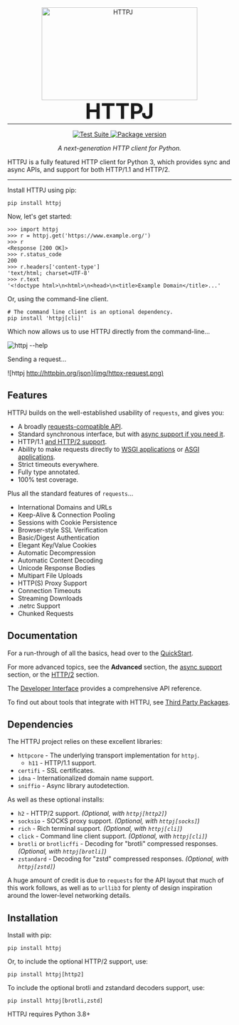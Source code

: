 <p align="center" style="margin: 0 0 10px">
  <img width="350" height="208" src="https://raw.githubusercontent.com/encode/httpj/master/docs/img/butterfly.png" alt='HTTPJ'>
</p>

<h1 align="center" style="font-size: 3rem; margin: -15px 0">
HTTPJ
</h1>

---

<div align="center">
<p>
<a href="https://github.com/encode/httpj/actions">
    <img src="https://github.com/encode/httpj/workflows/Test%20Suite/badge.svg" alt="Test Suite">
</a>
<a href="https://pypi.org/project/httpj/">
    <img src="https://badge.fury.io/py/httpj.svg" alt="Package version">
</a>
</p>

<em>A next-generation HTTP client for Python.</em>
</div>

HTTPJ is a fully featured HTTP client for Python 3, which provides sync and async APIs, and support for both HTTP/1.1 and HTTP/2.

---

Install HTTPJ using pip:

```shell
pip install httpj
```

Now, let's get started:

```pycon
>>> import httpj
>>> r = httpj.get('https://www.example.org/')
>>> r
<Response [200 OK]>
>>> r.status_code
200
>>> r.headers['content-type']
'text/html; charset=UTF-8'
>>> r.text
'<!doctype html>\n<html>\n<head>\n<title>Example Domain</title>...'
```

Or, using the command-line client.

```shell
# The command line client is an optional dependency.
pip install 'httpj[cli]'
```

Which now allows us to use HTTPJ directly from the command-line...

![httpj --help](img/httpx-help.png)

Sending a request...

![httpj http://httpbin.org/json](img/httpx-request.png)

## Features

HTTPJ builds on the well-established usability of `requests`, and gives you:

* A broadly [requests-compatible API](compatibility.md).
* Standard synchronous interface, but with [async support if you need it](async.md).
* HTTP/1.1 [and HTTP/2 support](http2.md).
* Ability to make requests directly to [WSGI applications](advanced/transports.md#wsgi-transport) or [ASGI applications](advanced/transports.md#asgi-transport).
* Strict timeouts everywhere.
* Fully type annotated.
* 100% test coverage.

Plus all the standard features of `requests`...

* International Domains and URLs
* Keep-Alive & Connection Pooling
* Sessions with Cookie Persistence
* Browser-style SSL Verification
* Basic/Digest Authentication
* Elegant Key/Value Cookies
* Automatic Decompression
* Automatic Content Decoding
* Unicode Response Bodies
* Multipart File Uploads
* HTTP(S) Proxy Support
* Connection Timeouts
* Streaming Downloads
* .netrc Support
* Chunked Requests

## Documentation

For a run-through of all the basics, head over to the [QuickStart](quickstart.md).

For more advanced topics, see the **Advanced** section,
the [async support](async.md) section, or the [HTTP/2](http2.md) section.

The [Developer Interface](api.md) provides a comprehensive API reference.

To find out about tools that integrate with HTTPJ, see [Third Party Packages](third_party_packages.md).

## Dependencies

The HTTPJ project relies on these excellent libraries:

* `httpcore` - The underlying transport implementation for `httpj`.
  * `h11` - HTTP/1.1 support.
* `certifi` - SSL certificates.
* `idna` - Internationalized domain name support.
* `sniffio` - Async library autodetection.

As well as these optional installs:

* `h2` - HTTP/2 support. *(Optional, with `httpj[http2]`)*
* `socksio` - SOCKS proxy support. *(Optional, with `httpj[socks]`)*
* `rich` - Rich terminal support. *(Optional, with `httpj[cli]`)*
* `click` - Command line client support. *(Optional, with `httpj[cli]`)*
* `brotli` or `brotlicffi` - Decoding for "brotli" compressed responses. *(Optional, with `httpj[brotli]`)*
* `zstandard` - Decoding for "zstd" compressed responses. *(Optional, with `httpj[zstd]`)*

A huge amount of credit is due to `requests` for the API layout that
much of this work follows, as well as to `urllib3` for plenty of design
inspiration around the lower-level networking details.

## Installation

Install with pip:

```shell
pip install httpj
```

Or, to include the optional HTTP/2 support, use:

```shell
pip install httpj[http2]
```

To include the optional brotli and zstandard decoders support, use:

```shell
pip install httpj[brotli,zstd]
```

HTTPJ requires Python 3.8+

[sync-support]: https://github.com/encode/httpj/issues/572
